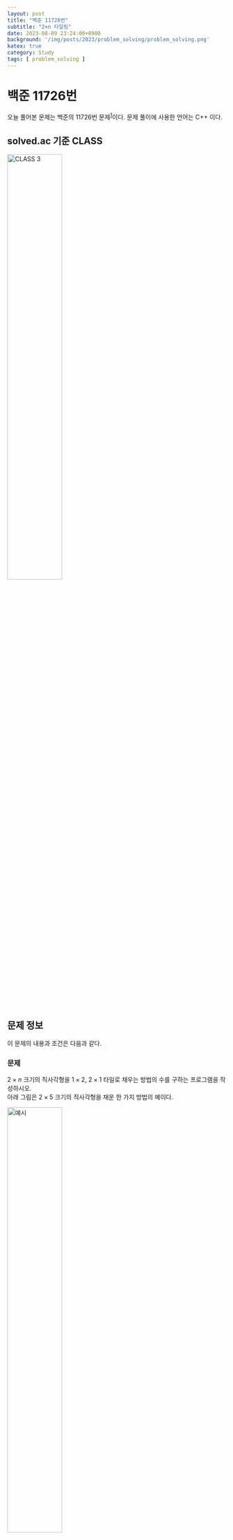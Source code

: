 ```yaml
---
layout: post
title: "백준 11726번"
subtitle: "2×n 타일링"
date: 2023-08-09 23:24:00+0900
background: '/img/posts/2023/problem_solving/problem_solving.png'
katex: true
category: Study
tags: [ problem_solving ]
---
```


# 백준 11726번

오늘 풀어본 문제는 백준의 11726번 문제<sup>[1](#footnote_1)</sup>이다. 문제 풀이에 사용한 언어는 C++ 이다.

## solved.ac 기준 CLASS

<img src="https://static.solved.ac/class/c3.svg" width="50%" height="50%" alt="CLASS 3">

## 문제 정보

이 문제의 내용과 조건은 다음과 같다.

### 문제

$2\times n$ 크기의 직사각형을 $1\times 2$, $2\times 1$ 타일로 채우는 방법의 수를 구하는 프로그램을 작성하시오.  
아래 그림은 $2\times 5$ 크기의 직사각형을 채운 한 가지 방법의 예이다.

<img src="https://onlinejudgeimages.s3-ap-northeast-1.amazonaws.com/problem/11726/1.png" width="50%" height="50%" alt="예시">

### 입력

첫째 줄에 $n$이 주어진다. $(1 \leq n \leq 1,000)$

### 출력

첫째 줄에 $2\times n$ 크기의 직사각형을 채우는 방법의 수를 $10,007$로 나눈 나머지를 출력한다.

## 풀이과정

### 첫 번째 시도

문제를 읽자마자 DP를 이용해야 하는 문제라는 것 정도는 눈치챌 수 있었다. 그 다음은 어떻게 관계가 구성되느냐였는데, 블럭들을 잘 보니 가운데 가로선을 기준으로 위 아래가 대칭이라는 것을 확인할 수 있었다. 대칭이 아니도록 가로로 누운 블럭을 놓아보려고 했지만, 불가능했다.

그래서 문제를 좀 더 단순화하여 $1 \times n$ 만큼 칸이 있다고 생각하고, 한 칸만 채우거나 두 칸을 채우는 방식으로 모든 칸을 채우는 문제로 생각하여 풀이를 진행해보았다.

$k$ 번째 칸 까지 채우는 방법의 수는, $k-1$ 번째 칸 까지 채운 후 한 칸 짜리 블럭을 놓는 방식의 수와, $k-2$ 번째 칸 까지 채운 후 두 칸 짜리 블럭을 놓는 방식의 수를 합하면 된다는 것을 알 수 있었고, 이를 이용하여 코드를 작성하였다.

코드는 다음과 같이 작성하였다.

```cpp
#include <bits/stdc++.h>

using namespace std;

vector<vector<int>> graph(100001);

int main(void) {
	ios::sync_with_stdio(0);
	cin.tie(0);

	int n;
	int dp[1001] = { 0, };

	dp[0] = dp[1] = 1;

	cin >> n;

	for (int i = 2; i <= n; i++) {
		dp[i] = dp[i - 1] + dp[i - 2];
	}

	cout << dp[n];

	return 0;
}
```

실행 결과 바로 틀렸습니다가 나왔다...

### 두 번째 시도

문제 조건을 다시 읽어본 결과 방법의 수를 $10,007$ 로 나누어야 한다는 조건이 적혀있었다. 문제를 대충 읽어버린 것이다. 이 조건이 기존의 코드에서 수정하기 어려운 것이 아니라서 천만다행이었다.

코드는 다음과 같이 작성하였다.

```cpp
#include <bits/stdc++.h>

using namespace std;

int main(void) {
	ios::sync_with_stdio(0);
	cin.tie(0);

	int n;
	int dp[1001] = { 0, };

	dp[0] = dp[1] = 1;

	cin >> n;

	for (int i = 2; i <= n; i++) {
		dp[i] = (dp[i - 1] + dp[i - 2]) % 10007;
	}

	cout << dp[n];

	return 0;
}
```

그러자 모든 테스트 케이스를 통과하고 정답이 나오는 것을 확인할 수 있었다.

## 마무리

오늘은 왜 갑자기 CLASS 4가 아니라 CLASS 3 문제를 가져왔냐고 의문을 품을 수 있다. 그건 오늘 내가 풀어 보려고 했던 문제가 제대로 해결되지 않아 시간을 너무 허비했기 때문이다. 그래서 글도 못 쓰는 사태가 벌어질까 해서 CLASS 3의 문제를 하나 잡아다가 푼 것이다.

그렇다고는 해도, 이 문제에서 배울 점이 없었던 것은 아니다. 앞에 풀이에서도 이야기 했지만, 문제 조건을 똑바로 읽지 않아서 어이없는 실수가 벌어졌다. 급하고 귀찮더라도 문제 조건은 꼼꼼히 읽는 습관을 들여야겠다.

오늘의 PS는 여기까지!

---
<a name="footnote_1">1</a>: <https://www.acmicpc.net/problem/11726>  